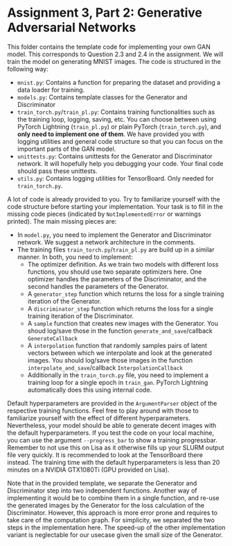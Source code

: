 # Assignment 3, Part 2: Generative Adversarial Networks

This folder contains the template code for implementing your own GAN model. This corresponds to Question 2.3 and 2.4 in the assignment. We will train the model on generating MNIST images. The code is structured in the following way:

* `mnist.py`: Contains a function for preparing the dataset and providing a data loader for training.
* `models.py`: Contains template classes for the Generator and Discriminator
* `train_torch.py`/`train_pl.py`: Contains training functionalities such as the training loop, logging, saving, etc. You can choose between using PyTorch Lightning (`train_pl.py`) or plain PyTorch (`train_torch.py`), and **only need to implement one of them**. We have provided you with logging utilities and general code structure so that you can focus on the important parts of the GAN model.
* `unittests.py`: Contains unittests for the Generator and Discriminator network. It will hopefully help you debugging your code. Your final code should pass these unittests.
* `utils.py`: Contains logging utilities for TensorBoard. Only needed for `train_torch.py`.

A lot of code is already provided to you. Try to familiarize yourself with the code structure before starting your implementation.
Your task is to fill in the missing code pieces (indicated by `NotImplementedError` or warnings printed). The main missing pieces are:

* In `model.py`, you need to implement the Generator and Discriminator network. We suggest a network architecture in the comments.
* The training files `train_torch.py`/`train_pl.py` are build up in a similar manner. In both, you need to implement:
  * The optimizer definition. As we train two models with different loss functions, you should use two separate optimizers here. One optimizer handles the parameters of the Discriminator, and the second handles the parameters of the Generator.
  * A `generator_step` function which returns the loss for a single training iteration of the Generator.
  * A `discriminator_step` function which returns the loss for a single training iteration of the Discriminator.
  * A `sample` function that creates new images with the Generator. You shoud log/save those in the function `generate_and_save`/callback `GenerateCallback`
  * A `interpolation` function that randomly samples pairs of latent vectors between which we interpolate and look at the generated images. You should log/save those images in the function `interpolate_and_save`/callback `InterpolationCallback`
  * Additionally in the `train_torch.py` file, you need to implement a training loop for a single epoch in `train_gan`. PyTorch Lightning automatically does this using internal code.

Default hyperparameters are provided in the `ArgumentParser` object of the respective training functions. Feel free to play around with those to familiarize yourself with the effect of different hyperparameters. Nevertheless, your model should be able to generate decent images with the default hyperparameters.
  If you test the code on your local machine, you can use the argument `--progress_bar` to show a training progressbar. Remember to not use this on Lisa as it otherwise fills up your SLURM output file very quickly. It is recommended to look at the TensorBoard there instead.
  The training time with the default hyperparameters is less than 20 minutes on a NVIDIA GTX1080Ti (GPU provided on Lisa).

Note that in the provided template, we separate the Generator and Discriminator step into two independent functions. Another way of implementing it would be to combine them in a single function, and re-use the generated images by the Generator for the loss calculation of the Discriminator. However, this approach is more error prone and requires to take care of the computation graph. For simplicity, we separated the two steps in the implementation here. The speed-up of the other implementation variant is neglectable for our usecase given the small size of the Generator.
